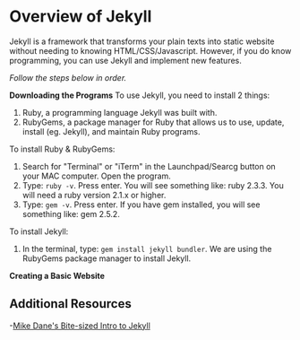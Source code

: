 # Overview of Jekyll
Jekyll is a framework that transforms your plain texts into static website without needing to knowing HTML/CSS/Javascript. However, if you do know programming, you can use Jekyll and implement new features. 

*Follow the steps below in order.*

**Downloading the Programs**
To use Jekyll, you need to install 2 things:
1. Ruby, a programming language Jekyll was built with.
2. RubyGems, a package manager for Ruby that allows us to use, update, install (eg. Jekyll), and maintain Ruby programs.

To install Ruby & RubyGems:
1. Search for "Terminal" or "iTerm" in the Launchpad/Searcg button on your MAC computer. Open the program.
2. Type: `ruby -v`. Press enter. You will see something like: ruby 2.3.3. You will need a ruby version 2.1.x or higher. 
3. Type: `gem -v`. Press enter. If you have gem installed, you will see something like: gem 2.5.2.

To install Jekyll:
1. In the terminal, type: `gem install jekyll bundler`. We are using the RubyGems package manager to install Jekyll.

**Creating a Basic Website**


## Additional Resources
-[Mike Dane's Bite-sized Intro to Jekyll](https://www.youtube.com/watch?v=T1itpPvFWHI&list=PLLAZ4kZ9dFpOPV5C5Ay0pHaa0RJFhcmcB)

